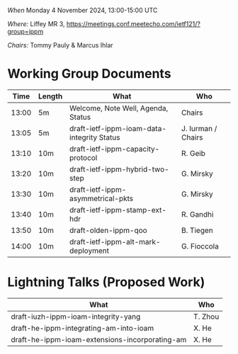 *When*   Monday 4 November 2024, 13:00-15:00 UTC

*Where:*  Liffey MR 3, https://meetings.conf.meetecho.com/ietf121/?group=ippm

*Chairs:* Tommy Pauly & Marcus Ihlar

# Working Group Documents

| Time    | Length | What                                        | Who          |
|---------|--------|---------------------------------------------|--------------|
| 13:00   | 5m     | Welcome, Note Well, Agenda, Status          | Chairs       |
| 13:05   | 5m     | draft-ietf-ippm-ioam-data-integrity Status  | J. Iurman / Chairs  |
| 13:10   | 10m    | draft-ietf-ippm-capacity-protocol           | R. Geib      |
| 13:20   | 10m    | draft-ietf-ippm-hybrid-two-step             | G. Mirsky    |
| 13:30   | 10m    | draft-ietf-ippm-asymmetrical-pkts           | G. Mirsky    |
| 13:40   | 10m    | draft-ietf-ippm-stamp-ext-hdr               | R. Gandhi    |
| 13:50   | 10m    | draft-olden-ippm-qoo                        | B. Tiegen    |
| 14:00   | 10m    | draft-ietf-ippm-alt-mark-deployment         | G. Fioccola  |

# Lightning Talks (Proposed Work)

| What                                            | Who          |
|-------------------------------------------------|--------------|
| draft-iuzh-ippm-ioam-integrity-yang             | T. Zhou      |
| draft-he-ippm-integrating-am-into-ioam          | X. He        |
| draft-he-ippm-ioam-extensions-incorporating-am  | X. He        |
